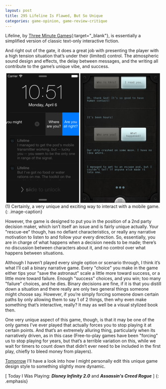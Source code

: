 ```yaml
---
layout: post
title: 295 Lifeline Is Flawed, But So Unique
categories: game-opinion, game-review-critique
---
```

Lifeline, by [Three Minute Games](http://3mingames.com){:target="_blank"}, is essentially a simplified version of classic text-only interactive fiction.

And right out of the gate, it does a great job with presenting the player with a high tension situation that’s under their (limited) control. The atmospheric sound design and effects, the delay between messages, and the writing all contribute to the game’s unique vibe, and success.

![Lifeline1](/img/games/295_Lifeline.png "Lifeline1")
(1) Certainly, a very unique and exciting way to interact with a mobile game.
{: .image-caption}

However, the game is designed to put you in the position of a 2nd party decision maker, which isn’t itself an issue and is fairly unique actually. Your "rescue-ee" though, has no defiant characteristics, or really any narrative motivation to listen to and follow your every direction.  So, essentially, you are in charge of what happens when a decision needs to be made; there’s no discussion between characters about it, and no control over what happens between situations.

Although I haven’t played every single option or scenario through, I think it’s what I’ll call a binary narrative game. Every "choice" you make in the game either tips your "save the astronaut" scale a little more toward success, or a little more toward failure. Enough "success" choices, and you win; too many "failure" choices, and he dies. Binary decisions are fine, if it is that you distill down a situation and there really are only two general things someone might choose say.  However, if you’re simply forcing someone down certain paths by only allowing them to say 1 of 2 things, then why even make something that’s interactive, really? It may as well be a visual stylized book then.

One very unique aspect of this game, though, is that it may be one of the only games I’ve ever played that actually forces you to stop playing it at certain points.  And that’s an extremely alluring thing, particularly when its narratively driven, as in this case (Free-to-play games have been "forcing" us to stop playing for years, but that’s a terrible variation on this, while we wait for timers to count down that didn’t ever need to be included in the first play, chiefly to bleed money from players).

[Tomorrow](http://www.foster-douglas.com/games/296-interactive-fiction/) I’ll have a look into how I might personally edit this unique game design style to something slightly more dynamic.

[ Today I Was Playing: ***Disney Infinity 2.0*** and ***Assassin's Creed Rogue*** ]
{: .emphasis}

